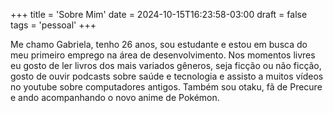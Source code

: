 +++
title = 'Sobre Mim'
date = 2024-10-15T16:23:58-03:00
draft = false
tags = 'pessoal'
+++

Me chamo Gabriela, tenho 26 anos, sou estudante e estou em busca do meu primeiro emprego na área de desenvolvimento. Nos momentos livres eu gosto de ler livros dos mais variados gêneros, seja ficção ou não ficção, gosto de ouvir podcasts sobre saúde e tecnologia e assisto a muitos vídeos no youtube sobre computadores antigos. Também sou otaku, fã de Precure e ando acompanhando o novo anime de Pokémon.
